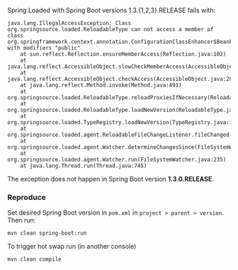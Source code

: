 
Spring Loaded with Spring Boot versions 1.3.{1,2,3}.RELEASE fails with:

    java.lang.IllegalAccessException: Class org.springsource.loaded.ReloadableType can not access a member of class org.springframework.context.annotation.ConfigurationClassEnhancer$BeanFactoryAwareGeneratorStrategy with modifiers "public"
        at sun.reflect.Reflection.ensureMemberAccess(Reflection.java:102)
        at java.lang.reflect.AccessibleObject.slowCheckMemberAccess(AccessibleObject.java:296)
        at java.lang.reflect.AccessibleObject.checkAccess(AccessibleObject.java:288)
        at java.lang.reflect.Method.invoke(Method.java:491)
        at org.springsource.loaded.ReloadableType.reloadProxiesIfNecessary(ReloadableType.java:568)
        at org.springsource.loaded.ReloadableType.loadNewVersion(ReloadableType.java:446)
        at org.springsource.loaded.TypeRegistry.loadNewVersion(TypeRegistry.java:1014)
        at org.springsource.loaded.agent.ReloadableFileChangeListener.fileChanged(ReloadableFileChangeListener.java:104)
        at org.springsource.loaded.agent.Watcher.determineChangesSince(FileSystemWatcher.java:251)
        at org.springsource.loaded.agent.Watcher.run(FileSystemWatcher.java:235)
        at java.lang.Thread.run(Thread.java:745)

The exception does not happen in Spring Boot version **1.3.0.RELEASE**.

### Reproduce ###
Set desired Spring Boot version in `pom.xml` in `project > parent > version`. Then run:

    mvn clean spring-boot:run 
    
To trigger hot swap run (in another console)

    mvn clean compile
